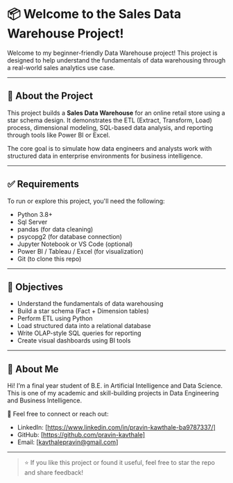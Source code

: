 
# 📦 Welcome to the Sales Data Warehouse Project!

Welcome to my beginner-friendly Data Warehouse project! This project is designed to help understand the fundamentals of data warehousing through a real-world sales analytics use case.

---

## 📘 About the Project

This project builds a **Sales Data Warehouse** for an online retail store using a star schema design. It demonstrates the ETL (Extract, Transform, Load) process, dimensional modeling, SQL-based data analysis, and reporting through tools like Power BI or Excel.

The core goal is to simulate how data engineers and analysts work with structured data in enterprise environments for business intelligence.

---

## ✅ Requirements

To run or explore this project, you'll need the following:

- Python 3.8+
- Sql Server
- pandas (for data cleaning)
- psycopg2 (for database connection)
- Jupyter Notebook or VS Code (optional)
- Power BI / Tableau / Excel (for visualization)
- Git (to clone this repo)

---

## 🎯 Objectives

- Understand the fundamentals of data warehousing
- Build a star schema (Fact + Dimension tables)
- Perform ETL using Python
- Load structured data into a relational database
- Write OLAP-style SQL queries for reporting
- Create visual dashboards using BI tools

---

## 👤 About Me

Hi! I’m a final year student of B.E. in Artificial Intelligence and Data Science.  
This is one of my academic and skill-building projects in Data Engineering and Business Intelligence.

📧 Feel free to connect or reach out:
- LinkedIn: [https://www.linkedin.com/in/pravin-kawthale-ba9787337/]
- GitHub: [https://github.com/pravin-kavthale]
- Email: [kavthalepravin@gmail.com]

---

> ⭐ If you like this project or found it useful, feel free to star the repo and share feedback!
